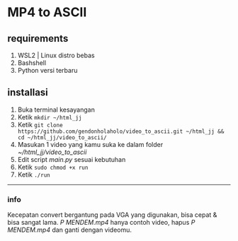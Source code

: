 # MP4 to ASCII
## requirements
1. WSL2 | Linux distro bebas
2. Bashshell
3. Python versi terbaru

## installasi
1. Buka terminal kesayangan
2. Ketik `mkdir ~/html_jj`
3. Ketik `git clone https://github.com/gendonholaholo/video_to_ascii.git ~/html_jj && cd ~/html_jj/video_to_ascii/`
4. Masukan 1 video yang kamu suka ke dalam folder *~/html_jj/video_to_ascii*
5. Edit script *main.py* sesuai kebutuhan
6. Ketik `sudo chmod +x run`
7. Ketik `./run`

---
### info
Kecepatan convert bergantung pada VGA yang digunakan, bisa cepat & bisa sangat lama.
*P MENDEM.mp4* hanya contoh video, hapus *P MENDEM.mp4* dan ganti dengan videomu.
